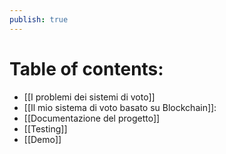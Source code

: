 ```yaml
---
publish: true
---
```


# Table of contents:
- [[I problemi dei sistemi di voto]]
- [[Il mio sistema di voto basato su Blockchain]]:
- [[Documentazione del progetto]]
- [[Testing]]
- [[Demo]] 
